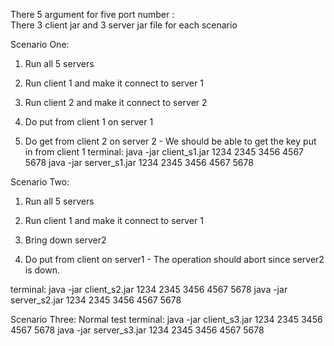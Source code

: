 There 5 argument for five port number :  
There 3 client jar and 3 server jar file for each scenario

Scenario One:
1) Run all 5 servers

2) Run client 1 and make it connect to server 1

3) Run client 2 and make it connect to server 2

4) Do put from client 1 on server 1

5) Do get from client 2 on server 2 -  We should be able to get the key put in from client 1
terminal:
java -jar client_s1.jar 1234 2345 3456 4567 5678
java -jar server_s1.jar 1234 2345 3456 4567 5678



Scenario Two:

1) Run all 5 servers

2) Run client 1 and make it connect to server 1

3) Bring down  server2

4) Do put from client on server1 - The operation should abort since server2 is down.

terminal:
java -jar client_s2.jar 1234 2345 3456 4567 5678
java -jar server_s2.jar 1234 2345 3456 4567 5678


Scenario Three:
Normal test 
terminal:
java -jar client_s3.jar 1234 2345 3456 4567 5678
java -jar server_s3.jar 1234 2345 3456 4567 5678




